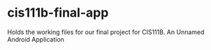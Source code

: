 cis111b-final-app
=================

Holds the working files for our final project for CIS111B. An Unnamed Android Application
